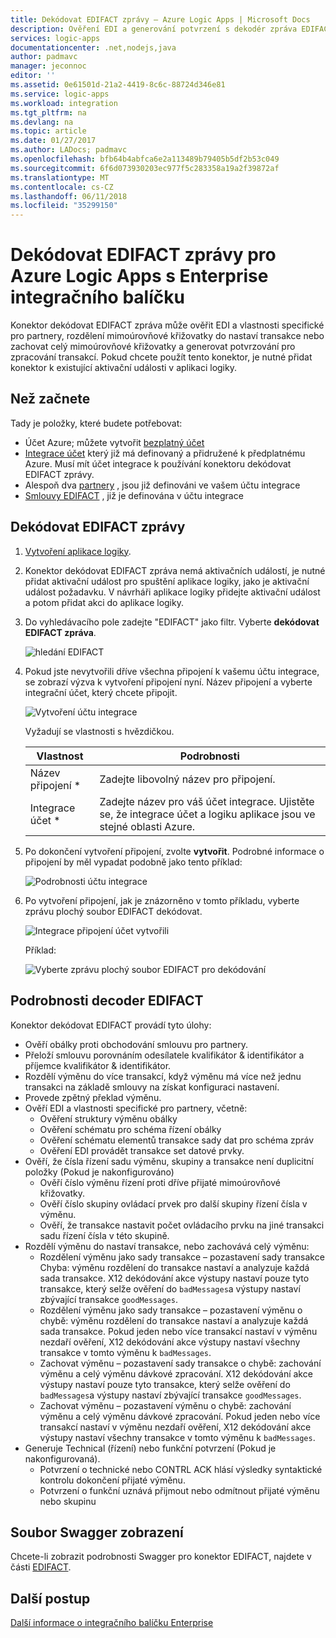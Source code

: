 ```yaml
---
title: Dekódovat EDIFACT zprávy – Azure Logic Apps | Microsoft Docs
description: Ověření EDI a generování potvrzení s dekodér zpráva EDIFACT v podniku integrační balíček pro Azure Logic Apps
services: logic-apps
documentationcenter: .net,nodejs,java
author: padmavc
manager: jeconnoc
editor: ''
ms.assetid: 0e61501d-21a2-4419-8c6c-88724d346e81
ms.service: logic-apps
ms.workload: integration
ms.tgt_pltfrm: na
ms.devlang: na
ms.topic: article
ms.date: 01/27/2017
ms.author: LADocs; padmavc
ms.openlocfilehash: bfb64b4abfca6e2a113489b79405b5df2b53c049
ms.sourcegitcommit: 6f6d073930203ec977f5c283358a19a2f39872af
ms.translationtype: MT
ms.contentlocale: cs-CZ
ms.lasthandoff: 06/11/2018
ms.locfileid: "35299150"
---
```

# <a name="decode-edifact-messages-for-azure-logic-apps-with-the-enterprise-integration-pack"></a>Dekódovat EDIFACT zprávy pro Azure Logic Apps s Enterprise integračního balíčku

Konektor dekódovat EDIFACT zpráva může ověřit EDI a vlastnosti specifické pro partnery, rozdělení mimoúrovňové křižovatky do nastaví transakce nebo zachovat celý mimoúrovňové křižovatky a generovat potvrzování pro zpracování transakcí. Pokud chcete použít tento konektor, je nutné přidat konektor k existující aktivační události v aplikaci logiky.

## <a name="before-you-start"></a>Než začnete

Tady je položky, které budete potřebovat:

* Účet Azure; můžete vytvořit [bezplatný účet](https://azure.microsoft.com/free)
* [Integrace účet](logic-apps-enterprise-integration-create-integration-account.md) který již má definovaný a přidružené k předplatnému Azure. Musí mít účet integrace k používání konektoru dekódovat EDIFACT zprávy. 
* Alespoň dva [partnery](logic-apps-enterprise-integration-partners.md) , jsou již definováni ve vašem účtu integrace
* [Smlouvy EDIFACT](logic-apps-enterprise-integration-edifact.md) , již je definována v účtu integrace

## <a name="decode-edifact-messages"></a>Dekódovat EDIFACT zprávy

1. [Vytvoření aplikace logiky](quickstart-create-first-logic-app-workflow.md).

2. Konektor dekódovat EDIFACT zpráva nemá aktivačních událostí, je nutné přidat aktivační událost pro spuštění aplikace logiky, jako je aktivační událost požadavku. V návrháři aplikace logiky přidejte aktivační událost a potom přidat akci do aplikace logiky.

3. Do vyhledávacího pole zadejte "EDIFACT" jako filtr. Vyberte **dekódovat EDIFACT zpráva**.
   
    ![hledání EDIFACT](./media/logic-apps-enterprise-integration-edifact-decode/edifactdecodeimage1.png)

3. Pokud jste nevytvořili dříve všechna připojení k vašemu účtu integrace, se zobrazí výzva k vytvoření připojení nyní. Název připojení a vyberte integrační účet, který chcete připojit.
   
    ![Vytvoření účtu integrace](./media/logic-apps-enterprise-integration-edifact-decode/edifactdecodeimage2.png)

    Vyžadují se vlastnosti s hvězdičkou.

    | Vlastnost | Podrobnosti |
    | --- | --- |
    | Název připojení * |Zadejte libovolný název pro připojení. |
    | Integrace účet * |Zadejte název pro váš účet integrace. Ujistěte se, že integrace účet a logiku aplikace jsou ve stejné oblasti Azure. |

4. Po dokončení vytvoření připojení, zvolte **vytvořit**. Podrobné informace o připojení by měl vypadat podobně jako tento příklad:

    ![Podrobnosti účtu integrace](./media/logic-apps-enterprise-integration-edifact-decode/edifactdecodeimage3.png)  

5. Po vytvoření připojení, jak je znázorněno v tomto příkladu, vyberte zprávu plochý soubor EDIFACT dekódovat.

    ![Integrace připojení účet vytvořili](./media/logic-apps-enterprise-integration-edifact-decode/edifactdecodeimage4.png)  

    Příklad:

    ![Vyberte zprávu plochý soubor EDIFACT pro dekódování](./media/logic-apps-enterprise-integration-edifact-decode/edifactdecodeimage5.png)  

## <a name="edifact-decoder-details"></a>Podrobnosti decoder EDIFACT

Konektor dekódovat EDIFACT provádí tyto úlohy: 

* Ověří obálky proti obchodování smlouvu pro partnery.
* Přeloží smlouvu porovnáním odesílatele kvalifikátor & identifikátor a příjemce kvalifikátor & identifikátor.
* Rozdělí výměnu do více transakcí, když výměnu má více než jednu transakci na základě smlouvy na získat konfiguraci nastavení.
* Provede zpětný překlad výměnu.
* Ověří EDI a vlastnosti specifické pro partnery, včetně:
  * Ověření struktury výměnu obálky
  * Ověření schématu pro schéma řízení obálky
  * Ověření schématu elementů transakce sady dat pro schéma zpráv
  * Ověření EDI provádět transakce set datové prvky.
* Ověří, že čísla řízení sadu výměnu, skupiny a transakce není duplicitní položky (Pokud je nakonfigurováno) 
  * Ověří číslo výměnu řízení proti dříve přijaté mimoúrovňové křižovatky. 
  * Ověří číslo skupiny ovládací prvek pro další skupiny řízení čísla v výměnu. 
  * Ověří, že transakce nastavit počet ovládacího prvku na jiné transakci sadu řízení čísla v této skupině.
* Rozdělí výměnu do nastaví transakce, nebo zachovává celý výměnu:
  * Rozdělení výměnu jako sady transakce – pozastavení sady transakce Chyba: výměnu rozdělení do transakce nastaví a analyzuje každá sada transakce. 
  X12 dekódování akce výstupy nastaví pouze tyto transakce, který selže ověření do `badMessages`a výstupy nastaví zbývající transakce `goodMessages`.
  * Rozdělení výměnu jako sady transakce – pozastavení výměnu o chybě: výměnu rozdělení do transakce nastaví a analyzuje každá sada transakce. 
  Pokud jeden nebo více transakcí nastaví v výměnu nezdaří ověření, X12 dekódování akce výstupy nastaví všechny transakce v tomto výměnu k `badMessages`.
  * Zachovat výměnu – pozastavení sady transakce o chybě: zachování výměnu a celý výměnu dávkové zpracování. 
  X12 dekódování akce výstupy nastaví pouze tyto transakce, který selže ověření do `badMessages`a výstupy nastaví zbývající transakce `goodMessages`.
  * Zachovat výměnu – pozastavení výměnu o chybě: zachování výměnu a celý výměnu dávkové zpracování. 
  Pokud jeden nebo více transakcí nastaví v výměnu nezdaří ověření, X12 dekódování akce výstupy nastaví všechny transakce v tomto výměnu k `badMessages`.
* Generuje Technical (řízení) nebo funkční potvrzení (Pokud je nakonfigurovaná).
  * Potvrzení o technické nebo CONTRL ACK hlásí výsledky syntaktické kontrolu dokončení přijaté výměnu.
  * Potvrzení o funkční uznává přijmout nebo odmítnout přijaté výměnu nebo skupinu

## <a name="view-swagger-file"></a>Soubor Swagger zobrazení
Chcete-li zobrazit podrobnosti Swagger pro konektor EDIFACT, najdete v části [EDIFACT](/connectors/edifact/).

## <a name="next-steps"></a>Další postup
[Další informace o integračního balíčku Enterprise](logic-apps-enterprise-integration-overview.md "Další informace o Enterprise integračního balíčku") 

